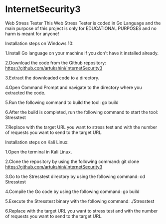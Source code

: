 # InternetSecurity3
Web Stress Tester
This Web Stress Tester is coded in Go Language and the main purpose of this project is only for EDUCATIONAL PURPOSES and no harm is meant for anyone!




Installation steps on Windows 10:

1.Install Go language on your machine if you don't have it installed already.

2.Download the code from the Github repository: https://github.com/artukshini/InternetSecurity3

3.Extract the downloaded code to a directory.

4.Open Command Prompt and navigate to the directory where you extracted the code.

5.Run the following command to build the tool: go build

6.After the build is completed, run the following command to start the tool: Stresstest <URL> <COUNT>
  
7.Replace <URL> with the target URL you want to stress test and <COUNT> with the number of requests you want to send to the target URL.
  
  
  


  
Installation steps on Kali Linux:
  
1.Open the terminal in Kali Linux.
  
2.Clone the repository by using the following command: git clone https://github.com/artukshini/InternetSecurity3
  
3.Go to the Stresstest directory by using the following command: cd Stresstest
  
4.Compile the Go code by using the following command: go build
  
5.Execute the Stresstest binary with the following command: ./Stresstest <URL> <COUNT>

6.Replace <URL> with the target URL you want to stress test and <COUNT> with the number of requests you want to send to the target URL.

  


